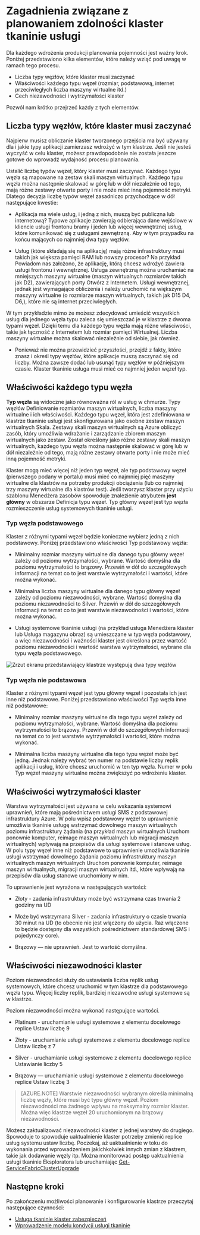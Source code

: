 <properties
   pageTitle="Planowanie pojemności klaster tkaninie usługa | Microsoft Azure"
   description="Zagadnienia związane z planowaniem wydajność klaster tkaninie usługi. Nodetypes, wytrzymałości i niezawodności warstwy"
   services="service-fabric"
   documentationCenter=".net"
   authors="ChackDan"
   manager="timlt"
   editor=""/>

<tags
   ms.service="service-fabric"
   ms.devlang="dotnet"
   ms.topic="article"
   ms.tgt_pltfrm="na"
   ms.workload="na"
   ms.date="09/09/2016"
   ms.author="chackdan"/>


# <a name="service-fabric-cluster-capacity-planning-considerations"></a>Zagadnienia związane z planowaniem zdolności klaster tkaninie usługi

Dla każdego wdrożenia produkcji planowania pojemności jest ważny krok. Poniżej przedstawiono kilka elementów, które należy wziąć pod uwagę w ramach tego procesu.

- Liczba typy węzłów, które klaster musi zaczynać
- Właściwości każdego typu węzeł (rozmiar, podstawową, internet przeciwległych liczba maszyny wirtualne itd.)
- Cech niezawodności i wytrzymałości klaster

Pozwól nam krótko przejrzeć każdy z tych elementów.

## <a name="the-number-of-node-types-your-cluster-needs-to-start-out-with"></a>Liczba typy węzłów, które klaster musi zaczynać

Najpierw musisz obliczanie klaster tworzonego przejścia ma być używany dla i jakie typy aplikacji zamierzasz wdrożyć w tym klastrze. Jeśli nie jesteś wyczyść w celu klaster, możesz prawdopodobnie nie została jeszcze gotowe do wprowadź wydajność procesu planowania.

Ustalić liczbę typów węzeł, który klaster musi zaczynać.  Każdego typu węzła są mapowane na zestaw skali maszyn wirtualnych. Każdego typu węzła można następnie skalować w górę lub w dół niezależnie od tego, mają różne zestawy otwarte porty i nie może mieć inną pojemność metryki. Dlatego decyzja liczbę typów węzeł zasadniczo przychodzące w dół następujące kwestie:

- Aplikacja ma wiele usług, i jedną z nich, muszą być publiczna lub internetową? Typowe aplikacje zawierają odbierająca dane wejściowe w kliencie usługi frontonu bramy i jeden lub więcej wewnętrznej usług, które komunikować się z usługami zewnętrzną. Aby w tym przypadku na końcu mających co najmniej dwa typy węzłów.

- Usług (które składają się na aplikację) mają różne infrastruktury musi takich jak większa pamięci RAM lub nowszy procesor? Na przykład Powiadom nas założono, że aplikację, którą chcesz wdrożyć zawiera usługi frontonu i wewnętrznej. Usługa zewnętrzną można uruchamiać na mniejszych maszyny wirtualne (maszyn wirtualnych rozmiarów takich jak D2), zawierających porty Otwórz z Internetem.  Usługi wewnętrznej, jednak jest wymagające obliczenia i należy uruchomić na większym maszyny wirtualne (o rozmiarze maszyn wirtualnych, takich jak D15 D4, D6,), które nie są internet przeciwległych.

 W tym przykładzie mimo że możesz zdecydować umieścić wszystkich usług dla jednego węzła typu zaleca się umieszczać je w klastrze z dwoma typami węzeł.  Dzięki temu dla każdego typu węzła mają różne właściwości, takie jak łączność z Internetem lub rozmiar pamięci Wirtualnej. Liczba maszyny wirtualne można skalować niezależnie od siebie, jak również.  

- Ponieważ nie można przewidzieć przyszłości, przejdź z fakty, które znasz i określ typy węzłów, które aplikacje muszą zaczynać się od liczby. Można zawsze dodać lub usunąć typy węzłów w późniejszym czasie. Klaster tkaninie usługa musi mieć co najmniej jeden węzeł typ.

## <a name="the-properties-of-each-node-type"></a>Właściwości każdego typu węzła

**Typ węzła** są widoczne jako równoważna ról w usług w chmurze. Typy węzłów Definiowanie rozmiarów maszyn wirtualnych, liczba maszyny wirtualne i ich właściwości. Każdego typu węzeł, która jest zdefiniowana w klastrze tkaninie usługi jest skonfigurowana jako osobne zestaw maszyn wirtualnych Skala. Zestawy skali maszyn wirtualnych są Azure obliczyć zasób, który umożliwia wdrażanie i zarządzanie zbiorem maszyn wirtualnych jako zestaw. Został określony jako różne zestawy skali maszyn wirtualnych, każdego typu węzła można następnie skalować w górę lub w dół niezależnie od tego, mają różne zestawy otwarte porty i nie może mieć inną pojemność metryki.

Klaster mogą mieć więcej niż jeden typ węzeł, ale typ podstawowy węzeł (pierwszego podany w portalu) musi mieć co najmniej pięć maszyny wirtualne dla klastrów na potrzeby produkcji obciążenia (lub co najmniej trzy maszyny wirtualne dla klastrów test). Jeśli tworzysz klaster przy użyciu szablonu Menedżera zasobów spowoduje znalezienie atrybutem **jest główny** w obszarze Definicja typu węzeł. Typ główny węzeł jest typ węzła rozmieszczenie usług systemowych tkaninie usługi.  

### <a name="primary-node-type"></a>Typ węzła podstawowego
Klaster z różnymi typami węzeł będzie konieczne wybierz jedną z nich podstawowy. Poniżej przedstawiono właściwości Typ podstawowy węzła:

- Minimalny rozmiar maszyny wirtualne dla danego typu główny węzeł zależy od poziomu wytrzymałości, wybrane. Wartość domyślna dla poziomu wytrzymałości to brązowy. Przewiń w dół do szczegółowych informacji na temat co to jest warstwie wytrzymałości i wartości, które można wykonać.  

- Minimalna liczba maszyny wirtualne dla danego typu główny węzeł zależy od poziomu niezawodności, wybrane. Wartość domyślna dla poziomu niezawodności to Silver. Przewiń w dół do szczegółowych informacji na temat co to jest warstwie niezawodności i wartości, które można wykonać.

- Usługi systemowe tkaninie usługi (na przykład usługa Menedżera klaster lub Usługa magazynu obraz) są umieszczane w typ węzła podstawowy, a więc niezawodności i ważności klaster jest określona przez wartość poziomu niezawodności i wartość warstwa wytrzymałości, wybrane dla typu węzła podstawowego.

![Zrzut ekranu przedstawiający klastrze występują dwa typy węzłów ][SystemServices]


### <a name="non-primary-node-type"></a>Typ węzła nie podstawowa
Klaster z różnymi typami węzeł jest typu główny węzeł i pozostała ich jest inne niż podstawowe. Poniżej przedstawiono właściwości Typ węzła inne niż podstawowe:

- Minimalny rozmiar maszyny wirtualne dla tego typu węzeł zależy od poziomu wytrzymałości, wybrane. Wartość domyślna dla poziomu wytrzymałości to brązowy. Przewiń w dół do szczegółowych informacji na temat co to jest warstwie wytrzymałości i wartości, które można wykonać.  

- Minimalna liczba maszyny wirtualne dla tego typu węzeł może być jedną. Jednak należy wybrać ten numer na podstawie liczby replik aplikacji i usług, które chcesz uruchomić w ten typ węzła. Numer w polu Typ węzeł maszyny wirtualne można zwiększyć po wdrożeniu klaster.


## <a name="the-durability-characteristics-of-the-cluster"></a>Właściwości wytrzymałości klaster

Warstwa wytrzymałości jest używana w celu wskazania systemowi uprawnień, które mają pośrednictwem usługi SMS z podstawowej infrastruktury Azure. W polu wpisz podstawowy węzeł to uprawnienie umożliwia tkaninie usługę wstrzymać dowolnego maszyn wirtualnych poziomu infrastruktury żądania (na przykład maszyn wirtualnych Uruchom ponownie komputer, reimage maszyn wirtualnych lub migracji maszyn wirtualnych) wpływają na przepisów dla usługi systemowe i stanowe usług. W polu typy węzeł inne niż podstawowe to uprawnienie umożliwia tkaninie usługi wstrzymać dowolnego żądania poziomu infrastruktury maszyn wirtualnych maszyn wirtualnych Uruchom ponownie komputer, reimage maszyn wirtualnych, migracji maszyn wirtualnych itd., które wpływają na przepisów dla usług stanowe uruchomiony w nim.

To uprawnienie jest wyrażona w następujących wartości:

- Złoty - zadania infrastruktury może być wstrzymana czas trwania 2 godziny na UD

- Może być wstrzymana Silver - zadania infrastruktury o czasie trwania 30 minut na UD (to obecnie nie jest włączony do użycia. Raz włączone to będzie dostępny dla wszystkich pośrednictwem standardowej SMS i pojedynczy core).

- Brązowy — nie uprawnień. Jest to wartość domyślna.

## <a name="the-reliability-characteristics-of-the-cluster"></a>Właściwości niezawodności klaster

Poziom niezawodności służy do ustawiania liczba replik usług systemowych, które chcesz uruchomić w tym klastrze dla podstawowego węzła typu. Więcej liczby replik, bardziej niezawodne usługi systemowe są w klastrze.  

Poziom niezawodności można wykonać następujące wartości.

- Platinum - uruchamianie usługi systemowe z elementu docelowego replice Ustaw liczbę 9

- Złoty - uruchamianie usługi systemowe z elementu docelowego replice Ustaw liczbę z 7

- Silver - uruchamianie usługi systemowe z elementu docelowego replice Ustawianie liczby 5

- Brązowy — uruchamianie usługi systemowe z elementu docelowego replice Ustaw liczbę 3

>[AZURE.NOTE] Warstwie niezawodności wybranym określa minimalną liczbę węzły, które musi być typu główny węzeł. Poziom niezawodności ma żadnego wpływu na maksymalny rozmiar klaster. Można więc klastrze węzeł 20 uruchomionym na brązowy niezawodności.

 Możesz zaktualizować niezawodności klaster z jednej warstwy do drugiego. Spowoduje to spowoduje uaktualnienie klaster potrzeby zmienić replice usług systemu ustaw liczbę. Poczekaj, aż uaktualnienie w toku do wykonania przed wprowadzeniem jakichkolwiek innych zmian z klastrem, takie jak dodawanie węzły itp.  Można monitorować postęp uaktualnienia usługi tkaninie Eksploratora lub uruchamiając [Get-ServiceFabricClusterUpgrade](https://msdn.microsoft.com/library/mt126012.aspx)

<!--Every topic should have next steps and links to the next logical set of content to keep the customer engaged-->
## <a name="next-steps"></a>Następne kroki

Po zakończeniu możliwości planowanie i konfigurowanie klastrze przeczytaj następujące czynności:
- [Usługa tkaninie klaster zabezpieczeń](service-fabric-cluster-security.md)
- [Wprowadzenie modelu kondycji usługi tkaninie](service-fabric-health-introduction.md)

<!--Image references-->
[SystemServices]: ./media/service-fabric-cluster-capacity/SystemServices.png
